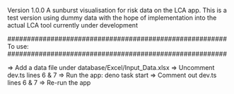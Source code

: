 Version 1.0.0
A sunburst visualisation for risk data on the LCA app.
This is a test version using dummy data with the hope of implementation into the actual LCA tool currently under development

########################################################
To use:
########################################################

=> Add a data file under database/Excel/Input_Data.xlsx
=> Uncomment dev.ts lines 6 & 7
=> Run the app: deno task start
=> Comment out dev.ts lines 6 & 7
=> Re-run the app
